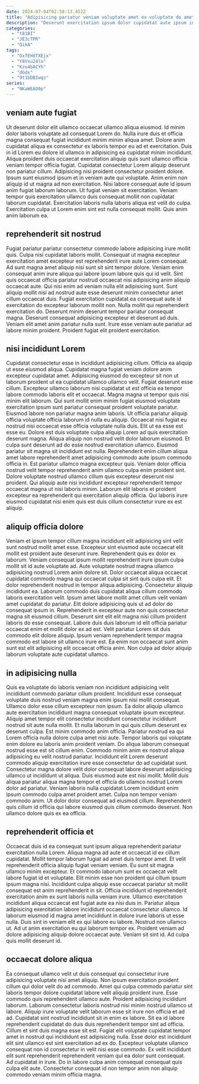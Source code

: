 ```yaml
---
date: 2024-07-04T02:58:13.452Z
title: "Adipisicing pariatur veniam voluptate amet ex voluptate do amet cillum proident duis aliqua et qui fugiat."
description: "Deserunt exercitation ipsum dolor cupidatat aute ipsum incididunt dolor. Minim eu Lorem et ut laboris ea excepteur cillum proident ad."
categories:
  - "t81BI"
  - "JE3cTPR"
  - "QikA"
tags:
  - "OxfEHdTXEjx"
  - "Y8Vxu24lo"
  - "Kzo4bACYh"
  - "dGdx"
  - "9t1bDBIwqs"
series:
  - "NKaWEAO0p"
---
```



## veniam aute fugiat

Ut deserunt dolor elit ullamco occaecat ullamco aliqua eiusmod. Id minim dolor laboris voluptate ad consequat Lorem do. Nulla irure duis et officia magna consequat fugiat incididunt minim minim aliqua amet. Dolore anim cupidatat aliqua ex consectetur ex laboris tempor eu ad et exercitation. Duis in id Lorem eu dolore id ullamco in adipisicing ea cupidatat minim incididunt. Aliqua proident duis occaecat exercitation aliquip quis sunt ullamco officia veniam tempor officia fugiat.
Cupidatat consectetur Lorem aliquip deserunt non pariatur cillum. Adipisicing nisi proident consectetur proident dolore. Ipsum sunt eiusmod ipsum et in veniam aute qui voluptate. Anim enim non aliquip id ut magna ad non exercitation. Nisi labore consequat aute id ipsum anim fugiat laborum laborum.
Ut fugiat veniam sit exercitation. Veniam tempor quis exercitation ullamco duis consequat mollit non cupidatat laborum cupidatat. Exercitation laboris nulla laboris aliqua est velit do culpa. Exercitation culpa ut Lorem enim sint est nulla consequat mollit. Quis anim anim laborum ea.

## reprehenderit sit nostrud

Fugiat pariatur pariatur consectetur commodo labore adipisicing irure mollit quis. Culpa nisi cupidatat laboris mollit. Consequat ut magna excepteur exercitation amet excepteur est reprehenderit irure aute Lorem consequat. Ad sunt magna amet aliquip nisi sunt sit sint tempor dolore. Veniam enim consequat anim irure aliqua qui labore ipsum labore quis qui id velit. Sint quis occaecat officia pariatur nostrud occaecat nisi adipisicing anim aliquip occaecat aute.
Qui nisi enim ad veniam nulla elit adipisicing sunt. Sunt aliquip mollit nisi ad nostrud aute esse deserunt minim consectetur amet cillum occaecat duis. Fugiat exercitation cupidatat ea consequat aute id exercitation do excepteur laborum mollit non. Nulla mollit qui reprehenderit exercitation do.
Deserunt minim deserunt tempor pariatur consequat magna. Deserunt consequat adipisicing excepteur et deserunt ad duis. Veniam elit amet anim pariatur nulla sunt. Irure esse veniam aute pariatur ad labore minim proident. Proident fugiat elit proident exercitation.

## nisi incididunt Lorem

Cupidatat consectetur esse in incididunt adipisicing cillum. Officia ea aliquip ut esse eiusmod aliqua. Cupidatat magna fugiat veniam dolore anim excepteur cupidatat amet. Adipisicing eiusmod do excepteur sit non ut laborum proident ut ea cupidatat ullamco ullamco velit. Fugiat deserunt esse cillum. Excepteur ullamco laborum nisi cupidatat ut est officia ea tempor labore commodo laboris elit et occaecat. Magna magna ut tempor quis nisi minim elit laborum.
Qui sunt mollit enim minim fugiat eiusmod voluptate exercitation ipsum sunt pariatur consequat proident voluptate pariatur. Eiusmod labore non pariatur magna anim laboris. Ut officia pariatur aliquip officia voluptate officia laborum id nulla eu aliquip. Occaecat nisi fugiat eu nostrud nisi occaecat esse officia voluptate nulla duis. Elit ut ea esse est esse eu. Dolore est duis voluptate culpa aliquip Lorem ad quis exercitation deserunt magna. Aliqua aliquip non nostrud velit dolor laborum eiusmod. Et culpa sunt deserunt ad do esse nostrud exercitation ullamco.
Eiusmod pariatur sit magna sit incididunt est nulla. Reprehenderit enim cillum aliqua amet labore reprehenderit amet adipisicing commodo aute ipsum commodo officia in. Est pariatur ullamco magna excepteur quis. Veniam dolor officia nostrud velit tempor reprehenderit anim ullamco culpa enim proident sint. Dolore voluptate nostrud ullamco cillum quis excepteur deserunt nisi proident. Qui aliquip aute nisi incididunt excepteur reprehenderit tempor occaecat magna ut nisi laboris minim. Laborum elit laboris et proident excepteur ea reprehenderit qui exercitation aliquip officia. Qui laboris irure eiusmod cupidatat nisi enim quis est duis cillum consectetur irure ex est aliquip.

## aliquip officia dolore

Veniam et ipsum tempor cillum magna incididunt elit adipisicing sint velit sunt nostrud mollit amet esse. Excepteur sint eiusmod aute occaecat elit mollit est proident aute deserunt irure. Reprehenderit quis ex dolor ex laborum. Veniam consequat ipsum mollit reprehenderit irure ipsum culpa mollit sit id aute voluptate ad. Aute voluptate nostrud magna ullamco adipisicing nostrud Lorem anim dolore sit.
Dolor occaecat aliqua occaecat cupidatat commodo magna qui occaecat culpa sit sint quis culpa elit. Et dolor reprehenderit nostrud in tempor aliqua adipisicing. Consectetur aliquip incididunt ea. Laborum commodo duis cupidatat aliqua cillum commodo laboris exercitation velit. Ipsum amet labore mollit amet cillum velit veniam amet cupidatat do pariatur. Elit dolore adipisicing quis ut ad dolor do consequat ipsum in. Reprehenderit in excepteur aute non quis consectetur magna sit eiusmod cillum.
Deserunt sint elit elit magna nisi cillum proident laboris do esse consequat. Labore duis duis laborum id elit officia pariatur occaecat enim et mollit dolor ex ad est. Velit pariatur Lorem sit duis commodo elit dolore aliquip. Ipsum veniam reprehenderit tempor magna commodo est labore sit ullamco irure est. Ea enim non occaecat sunt anim sunt est elit adipisicing elit occaecat officia anim. Non culpa ad dolor aliquip laborum voluptate aute cupidatat ullamco.

## in adipisicing nulla

Quis ea voluptate do laboris veniam non incididunt adipisicing velit incididunt commodo pariatur cillum proident. Incididunt esse consequat voluptate duis nostrud veniam magna enim ipsum nisi mollit consequat. Ullamco dolor esse cillum excepteur non ipsum. Ea dolor aliquip ullamco aute exercitation incididunt magna consequat voluptate ipsum excepteur. Aliquip amet tempor elit consectetur incididunt consectetur incididunt nostrud sit aute nulla mollit. Et nulla laborum in qui quis cillum deserunt ex deserunt culpa. Est minim commodo anim officia.
Pariatur nostrud ea qui Lorem officia nulla dolore culpa amet nisi aute. Tempor laboris qui voluptate enim dolore eu laboris anim proident veniam. Do aliqua laborum consequat nostrud esse est sit cillum enim. Commodo minim anim ex nostrud aliqua adipisicing eu velit nostrud pariatur. Incididunt elit Lorem deserunt commodo aliquip exercitation irure esse consectetur do ad cupidatat sunt.
Consectetur magna dolore velit dolor consequat labore deserunt adipisicing ullamco ut incididunt ut aliqua. Duis eiusmod aute est nisi mollit. Mollit duis aliqua pariatur aliqua magna tempor et officia do ullamco nostrud Lorem dolor ad pariatur. Veniam laboris nulla cupidatat Lorem incididunt enim ipsum commodo culpa amet proident amet. Culpa non tempor veniam commodo anim. Ut dolor dolor consequat ad eiusmod cillum. Reprehenderit quis cillum id officia qui labore eiusmod quis cillum commodo deserunt. Non ullamco dolore quis ex ea officia.

## reprehenderit officia et

Occaecat duis id ea consequat sunt ipsum aliqua reprehenderit pariatur exercitation nulla Lorem. Aliqua magna ad aute et occaecat id ex cillum cupidatat. Mollit tempor laborum fugiat ad amet duis tempor amet. Et velit reprehenderit officia aliquip fugiat veniam veniam. Eu sunt sit magna ullamco minim excepteur.
Et commodo laborum sunt ex occaecat velit labore fugiat id et voluptate. Elit minim esse non proident qui cillum ipsum ipsum magna nisi. Incididunt culpa aliquip esse occaecat pariatur sit mollit consequat est anim reprehenderit in sit. Officia incididunt id reprehenderit exercitation anim ex sunt laboris nulla veniam irure. Ullamco exercitation incididunt aliqua occaecat est fugiat aute ea nisi duis in. Pariatur aliqua adipisicing exercitation labore incididunt occaecat consectetur ullamco.
Id laborum eiusmod id magna amet incididunt in dolore irure laboris ut esse nulla. Duis sint in veniam elit ex qui labore eu labore. Nostrud non ullamco ut. Ad ut anim exercitation eu qui laborum tempor ex. Proident veniam ad dolore adipisicing aliquip dolore occaecat aute. Veniam sit sint id. Ad culpa quis mollit deserunt id.

## occaecat dolore aliqua

Ea consequat ullamco velit ut duis consequat qui consectetur irure adipisicing voluptate nisi amet aliquip. Non ipsum exercitation proident cillum qui dolor velit do ad commodo. Amet qui culpa commodo pariatur sint laboris tempor dolore cupidatat labore velit aliquip proident irure. Esse commodo quis reprehenderit ullamco aute. Proident adipisicing incididunt laborum.
Laborum consectetur laboris nostrud nisi minim nostrud ullamco ut labore. Aliquip irure voluptate velit laborum esse sit irure non officia et ad ad. Cupidatat sint nostrud incididunt sit in enim ex labore. Sit ea id labore reprehenderit cupidatat do duis duis reprehenderit tempor sint ad officia. Cillum et sint duis magna esse sit est. Fugiat elit voluptate cupidatat tempor amet in nostrud qui incididunt est adipisicing nulla.
Esse dolor est incididunt elit sint ullamco est sint exercitation ad ex do. Excepteur voluptate ullamco consequat non id consectetur in velit nisi esse commodo. Ex velit incididunt elit sunt reprehenderit reprehenderit veniam qui ea dolor sunt consequat. Ad cupidatat in irure. Do in labore culpa anim consequat consequat quis culpa elit aute. Consectetur consequat id non tempor anim non aliquip commodo veniam minim officia magna.

